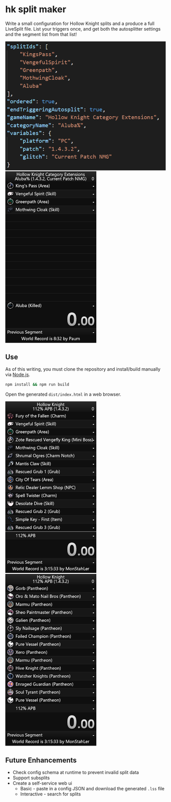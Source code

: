 # hk split maker

Write a small configuration for Hollow Knight splits and a produce a full LiveSplit file. List your triggers once, and get both the autosplitter settings and the segment list from that list!

![JSON Configuration for Aluba%](./doc/img/aluba.json.PNG)
![LiveSplit screenshot of the generated Aluba% Splits](./doc/img/aluba.lss.PNG)

## Use
As of this writing, you must clone the repository and install/build manually via [Node.js](https://nodejs.org/en/).

```sh
npm install && npm run build
```

Open the generated `dist/index.html` in a web browser.

![LiveSplit Screenshot of 112% APB Splits](./doc/img/112-apb.lss.PNG)
![LiveSplit Screenshot of 112% APB Splits, scrolled to the end](./doc/img/112-apb-end.lss.PNG)


## Future Enhancements
- Check config schema at runtime to prevent invalid split data
- Support subsplits
- Create a self-service web ui
  - Basic - paste in a config JSON and download the generated `.lss` file
  - Interactive - search for splits

